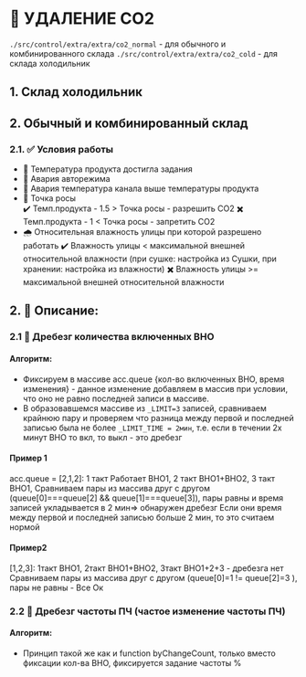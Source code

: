 # 📮 УДАЛЕНИЕ СО2

`./src/control/extra/extra/co2_normal` - для обычного и комбинированного склада
`./src/control/extra/extra/co2_cold` - для склада холодильник

## 1. Склад холодильник

## 2. Обычный и комбинированный склад

### 2.1. ✅ Условия работы

-   🎉 Температура продукта достигла задания
-   👐 Авария авторежима
-   🤝 Авария температура канала выше температуры продукта
-   🧪 Точка росы  
    ✔️ Темп.продукта - 1.5 > Точка росы - разрешить СО2
    ✖️ Темп.продукта - 1 < Точка росы - запретить СО2
-   🌧️ Относительная влажность улицы при которой разрешено работать
    ✔️ Влажность улицы < максимальной внешней относительной влажности (при сушке: настройка из Сушки, при хранении: настройка из влажности)
    ✖️ Влажность улицы >= максимальной внешней относительной влажности

## 2. 📑 Описание:

### 2.1 🔶 Дребезг количества включенных ВНО

#### Алгоритм:

-   Фиксируем в массиве acc.queue {кол-во включенных ВНО, время изменения} - данное изменение добавляем в массив при условии, что оно не равно последней записи в массиве.
-   В образовавшемся массиве из `_LIMIT=3` записей, сравниваем крайнюю пару и проверяем что разница между первой и последней записью была не более `_LIMIT_TIME = 2мин`, т.е. если в течении 2х минут ВНО то вкл, то выкл - это дребезг

#### Пример 1

acc.queue = [2,1,2]: 1 такт Работает ВНО1, 2 такт ВНО1+ВНО2, 3 такт ВНО1,
Сравниваем пары из массива друг с другом (queue[0]===queue[2] && queue[1]===queue[3]), пары равны
и время записей укладывается в 2 мин=> обнаружен дребезг
Если они время между первой и последней записью больше 2 мин, то это считаем нормой

#### Пример2

[1,2,3]: 1такт ВНО1, 2такт ВНО1+ВНО2, 3такт ВНО1+2+3 - дребезга нет
Сравниваем пары из массива друг с другом (queue[0]=1 != queue[2]=3 ), пары не равны - Все Ок

### 2.2 🔶 Дребезг частоты ПЧ (частое изменение частоты ПЧ)

#### Алгоритм:

-   Принцип такой же как и function byChangeCount, только вместо фиксации кол-ва ВНО, фиксируется задание частоты %
